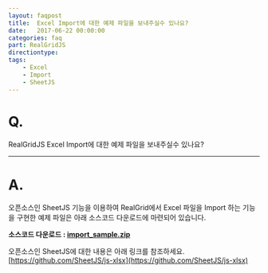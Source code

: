 ```yaml
---
layout: faqpost
title:  Excel Import에 대한 예제 파일을 보내주실수 있나요?
date:   2017-06-22 00:00:00
categories: faq
part: RealGridJS
directiontype: 
tags:
    - Excel
    - Import
    - SheetJS
---
```


# Q.

RealGridJS Excel Import에 대한 예제 파일을 보내주실수 있나요?

---

# A.

오픈소스인 SheetJS 기능을 이용하여 RealGrid에서 Excel 파일을 Import 하는 기능을 구현한 예제 파일은 아래 소스코드 다운로드에 마련되어 있습니다.


**소스코드 다운로드 : [import_sample.zip](/files/import_sample.zip)**

오픈소스인 SheetJS에 대한 내용은 아래 링크를 참조하세요.   
[https://github.com/SheetJS/js-xlsx](https://github.com/SheetJS/js-xlsx)